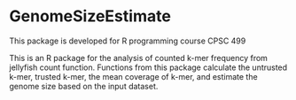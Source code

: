 # GenomeSizeEstimate
This package is developed for R programming course CPSC 499

This is an R package for the analysis of counted k-mer frequency from jellyfish count function. Functions from this package calculate the untrusted k-mer, trusted k-mer, the mean coverage of k-mer, and estimate the genome size based on the input dataset. 
